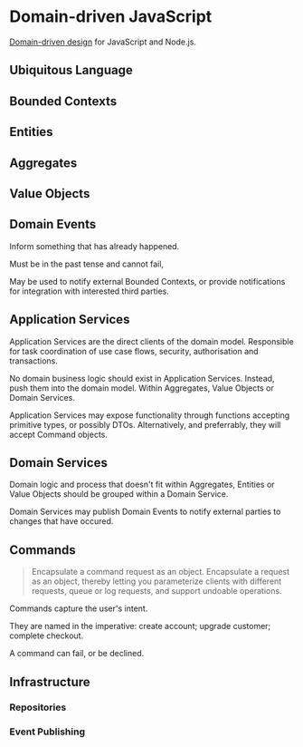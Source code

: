 # Domain-driven JavaScript

[Domain-driven design](http://en.wikipedia.org/wiki/Domain-driven_design) for JavaScript and Node.js.

## Ubiquitous Language

## Bounded Contexts

## Entities

## Aggregates

## Value Objects

## Domain Events

Inform something that has already happened.

Must be in the past tense and cannot fail,

May be used to notify external Bounded Contexts, or provide notifications for integration with interested third parties. 

## Application Services

Application Services are the direct clients of the domain model. Responsible for task coordination of use case flows, security, authorisation and transactions.

No domain business logic should exist in Application Services. Instead, push them into the domain model. Within Aggregates, Value Objects or Domain Services.

Application Services may expose functionality through functions accepting primitive types, or possibly DTOs. Alternatively, and preferrably, they will accept Command objects.

## Domain Services

Domain logic and process that doesn't fit within Aggregates, Entities or Value Objects should be grouped within a Domain Service. 

Domain Services may publish Domain Events to notify external parties to changes that have occured.

## Commands

> Encapsulate a command request as an object. Encapsulate a request as an object, thereby letting you parameterize clients with different requests, queue or log requests, and support undoable operations.

Commands capture the user's intent. 

They are named in the imperative: create account; upgrade customer; complete checkout.

A command can fail, or be declined.


## Infrastructure
### Repositories
### Event Publishing